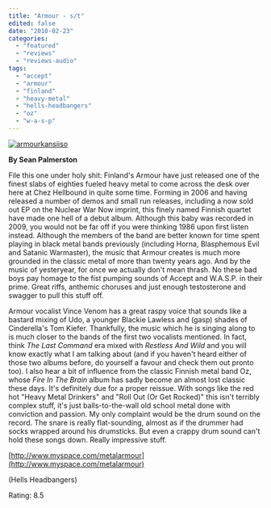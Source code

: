 ```yaml
---
title: "Armour - s/t"
edited: false
date: "2010-02-23"
categories:
  - "featured"
  - "reviews"
  - "reviews-audio"
tags:
  - "accept"
  - "armour"
  - "finland"
  - "heavy-metal"
  - "hells-headbangers"
  - "oz"
  - "w-a-s-p"
---
```


[![armourkansiiso](http://www.hellbound.ca/wp-content/uploads/2010/02/armourkansiiso-300x300.jpg "armourkansiiso")](http://www.hellbound.ca/wp-content/uploads/2010/02/armourkansiiso.jpg)

**By Sean Palmerston**

File this one under holy shit: Finland's Armour have just released one of the finest slabs of eighties fueled heavy metal to come across the desk over here at Chez Hellbound in quite some time. Forming in 2006 and having released a number of demos and small run releases, including a now sold out EP on the Nuclear War Now imprint, this finely named Finnish quartet have made one hell of a debut album. Although this baby was recorded in 2009, you would not be far off if you were thinking 1986 upon first listen instead. Although the members of the band are better known for time spent playing in black metal bands previously (including Horna, Blasphemous Evil and Satanic Warmaster), the music that Armour creates is much more grounded in the classic metal of more than twenty years ago. And by the music of yesteryear, for once we actually don't mean thrash. No these bad boys pay homage to the fist pumping sounds of Accept and W.A.S.P. in their prime. Great riffs, anthemic choruses and just enough testosterone and swagger to pull this stuff off.

Armour vocalist Vince Venom has a great raspy voice that sounds like a bastard mixing of Udo, a younger Blackie Lawless and (gasp) shades of Cinderella's Tom Kiefer. Thankfully, the music which he is singing along to is much closer to the bands of the first two vocalists mentioned. In fact, think _The Last Command_ era mixed with _Restless And Wild_ and you will know exactly what I am talking about (and if you haven't heard either of those two albums before, do yourself a favour and check them out pronto too). I also hear a bit of influence from the classic Finnish metal band Oz, whose _Fire In The Brain_ album has sadly become an almost lost classic these days. It's definitely due for a proper reissue. With songs like the red hot "Heavy Metal Drinkers" and "Roll Out (Or Get Rocked)" this isn't terribly complex stuff, it's just balls-to-the-wall old school metal done with conviction and passion. My only complaint would be the drum sound on the record. The snare is really flat-sounding, almost as if the drummer had socks wrapped around his drumsticks. But even a crappy drum sound can't hold these songs down. Really impressive stuff.

[http://www.myspace.com/metalarmour](http://www.myspace.com/metalarmour)

(Hells Headbangers)

Rating: 8.5
